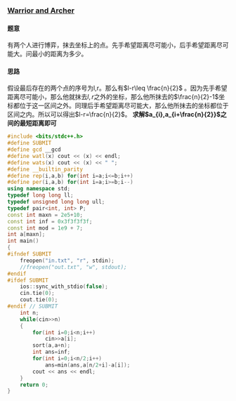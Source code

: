 ### [Warrior and Archer](https://vjudge.net/problem/CodeForces-595C)

#### 题意

有两个人进行博弈，抹去坐标上的点。先手希望距离尽可能小，后手希望距离尽可能大。问最小的距离为多少。

#### 思路

假设最后存在的两个点的序号为l,r。那么有$l-r\leq \frac{n}{2}$ 。因为先手希望距离尽可能小，那么他就抹去$l,r$之外的坐标，那么他所抹去的$\frac{n}{2}-1$坐标都位于这一区间之外。同理后手希望距离尽可能大，那么他所抹去的坐标都位于区间之内。所以可以得出$l-r=\frac{n}{2}$。 **求解$a_{i},a_{i+\frac{n}{2}}$之间的最短距离即可**

```cpp
#include <bits/stdc++.h>
#define SUBMIT
#define gcd __gcd
#define watl(x) cout << (x) << endl;
#define wats(x) cout << (x) << " ";
#define __builtin_parity
#define rep(i,a,b) for(int i=a;i<=b;i++)
#define per(i,a,b) for(int i=a;i>=b;i--)
using namespace std;
typedef long long ll;
typedef unsigned long long ull;
typedef pair<int, int> P;
const int maxn = 2e5+10;
const int inf = 0x3f3f3f3f;
const int mod = 1e9 + 7;
int a[maxn];
int main()
{
#ifndef SUBMIT
    freopen("in.txt", "r", stdin);
    //freopen("out.txt", "w", stdout);
#endif
#ifdef SUBMIT
    ios::sync_with_stdio(false);
    cin.tie(0);
    cout.tie(0);
#endif // SUBMIT
    int n;
    while(cin>>n)
    {
        for(int i=0;i<n;i++)
            cin>>a[i];
        sort(a,a+n);
        int ans=inf;
        for(int i=0;i<n/2;i++)
            ans=min(ans,a[n/2+i]-a[i]);
        cout << ans << endl;
    }
    return 0;
}
```

